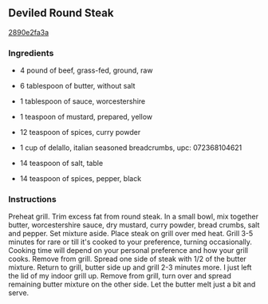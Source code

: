 ## Deviled Round Steak

[2890e2fa3a](http://www.food.com/recipe/deviled-round-steak-382413)

### Ingredients

 - 4 pound of beef, grass-fed, ground, raw

 - 6 tablespoon of butter, without salt

 - 1 tablespoon of sauce, worcestershire

 - 1 teaspoon of mustard, prepared, yellow

 - 12 teaspoon of spices, curry powder

 - 1 cup of delallo, italian seasoned breadcrumbs, upc: 072368104621

 - 14 teaspoon of salt, table

 - 14 teaspoon of spices, pepper, black

### Instructions

Preheat grill. Trim excess fat from round steak. In a small bowl, mix together butter, worcestershire sauce, dry mustard, curry powder, bread crumbs, salt and pepper. Set mixture aside. Place steak on grill over med heat. Grill 3-5 minutes for rare or till it's cooked to your preference, turning occasionally. Cooking time will depend on your personal preference and how your grill cooks. Remove from grill. Spread one side of steak with 1/2 of the butter mixture. Return to grill, butter side up and grill 2-3 minutes more. I just left the lid of my indoor grill up. Remove from grill, turn over and spread remaining butter mixture on the other side. Let the butter melt just a bit and serve.